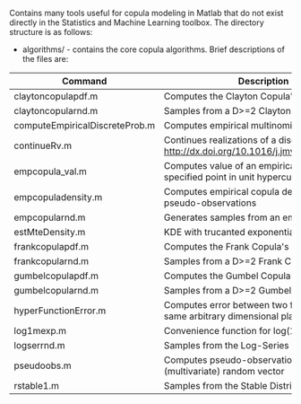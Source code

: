 Contains many tools useful for copula modeling in Matlab that do not exist directly in the Statistics and Machine Learning toolbox.  The directory structure is as follows:
  - algorithms/ - contains the core copula algorithms.  Brief descriptions of the files are:
    
  | Command | Description |
  | --- | --- |
  | claytoncopulapdf.m | Computes the Clayton Copula's PDF for D>=2 |
  | claytoncopularnd.m | Samples from a D>=2 Clayton Copula |
  | computeEmpiricalDiscreteProb.m | Computes empirical multinomial distribution |
  | continueRv.m | Continues realizations of a discrete RV (see http://dx.doi.org/10.1016/j.jmva.2004.01.004) |
  | empcopula_val.m | Computes value of an empirical copula at a specified point in unit hypercube |
  | empcopuladensity.m | Computes empirical copula density given pseudo-observations |
  | empcopularnd.m | Generates samples from an empirical copula |
  | estMteDensity.m | KDE with trucanted exponential distribution |
  | frankcopulapdf.m | Computes the Frank Copula's PDF for D>=2 |
  | frankcopularnd.m | Samples from a D>=2 Frank Copula |
  | gumbelcopulapdf.m | Computes the Gumbel Copula's PDF for D>=2 |
  | gumbelcopularnd.m | Samples from a D>=2 Gumbel Copula |
  | hyperFunctionError.m | Computes error between two functions in the same arbitrary dimensional plane |
  | log1mexp.m | Convenience function for log(1-exp(a)) |
  | logserrnd.m | Samples from the Log-Series distribution |
  | pseudoobs.m | Computes pseudo-observations for a given (multivariate) random vector |
  | rstable1.m | Samples from the Stable Distribution |
